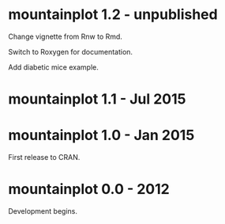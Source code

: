 
# mountainplot 1.2 - unpublished

Change vignette from Rnw to Rmd.

Switch to Roxygen for documentation.

Add diabetic mice example.

# mountainplot 1.1 - Jul 2015

# mountainplot 1.0 - Jan 2015

First release to CRAN.

# mountainplot 0.0 - 2012

Development begins.
